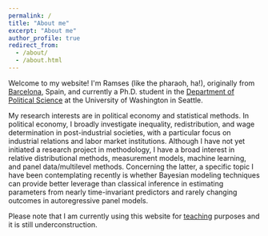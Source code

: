 ```yaml
---
permalink: /
title: "About me"
excerpt: "About me"
author_profile: true
redirect_from: 
  - /about/
  - /about.html
---
```




Welcome to my website! I'm Ramses (like the pharaoh, ha!), originally from [Barcelona](https://en.wikipedia.org/wiki/Barcelona), Spain, and currently a Ph.D. student in the [Department of Political Science](https://www.polisci.washington.edu/) at the University of Washington in Seattle. 

My research interests are in political economy and statistical methods. In political economy, I broadly investigate inequality, redistribution, and wage determination in post-industrial societies, with a particular focus on industrial relations and labor market institutions. Although I have not yet initiated a research project in methodology, I have a broad interest in relative distributional methods, measurement models, machine learning, and panel data/multilevel methods. Concerning the latter, a specific topic I have been contemplating recently is whether Bayesian modeling techniques can provide better leverage than classical inference in estimating parameters from nearly time-invariant predictors and rarely changing outcomes in autoregressive panel models.

Please note that I am currently using this website for [teaching](https://rllob.github.io/teaching/) purposes and it is still underconstruction.
